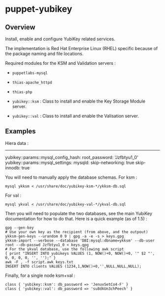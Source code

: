 # puppet-yubikey

## Overview

Install, enable and configure YubiKey related services.

The implementation is Red Hat Enterprise Linux (RHEL) specific because of the
package naming and file locations.

Required modules for the KSM and Validation servers :
* `puppetlabs-mysql`
* `thias-apache_httpd`
* `thias-php`

* `yubikey::ksm` : Class to install and enable the Key Storage Module server.
* `yubikey::val` : Class to install and enable the Valisation server.

## Examples

Hiera data :

---
yubikey::params::mysql_config_hash:
  root_password: 'Jzfbtyu1_0'
yubikey::params::mysql_settings:
  mysqld:
    skip-networking: true
    skip-innodb: true

You will need to manually apply the database schemas.
For ksm :

    mysql ykksm < /usr/share/doc/yubikey-ksm-*/ykksm-db.sql

For val :

    mysql ykval < /usr/share/doc/yubikey-val-*/ykval-db.sql

Then you will need to populate the two databases, see the main YubiKey
documentation for how to do that. Here is a quick example (as of 1.5) :

    gpg --gen-key
    # Use your own key as the recipient (from above, and the outpout)
    ykksm-gen-keys --urandom 0 9 | gpg -a -e -s > keys.gpg
    ykksm-import --verbose --database 'DBI:mysql:dbname=ykksm' --db-user root --db-passwd Jzfbtyu1_0 < keys.gpg
    # For the ykval database, use the following awk script
    { print "INSERT INTO yubikeys VALUES (1, NOW()+0, NOW()+0, '" $2 "', 0, 0, 0, 0, '', '');" }
    awk -F , -f script.awk keys.txt
    INSERT INTO clients VALUES (1234,1,NOW()+0,'',NULL,NULL,NULL);

Finally, for a single node ksm+val :

    class { 'yubikey::ksm': db_password => 'JenuvSetCo4-F' }
    class { 'yubikey::val': db_password => 'su8dkUn3chPeech' }

